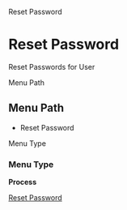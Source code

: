 
Reset Password
# Reset Password


Reset Passwords for User

Menu Path
## Menu Path



- Reset Password

Menu Type
### Menu Type

**Process**


[Reset Password](../../functional-guide/window/process-ad_user_password.md)
